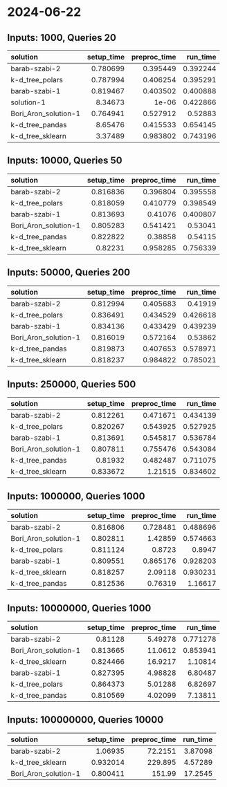 # 2024-06-22

## Inputs: 1000, Queries 20

| solution             |   setup_time |   preproc_time |   run_time |
|:---------------------|-------------:|---------------:|-----------:|
| barab-szabi-2        |     0.780699 |       0.395449 |   0.392244 |
| k-d_tree_polars      |     0.787994 |       0.406254 |   0.395291 |
| barab-szabi-1        |     0.819467 |       0.403502 |   0.400888 |
| solution-1           |     8.34673  |       1e-06    |   0.422866 |
| Bori_Aron_solution-1 |     0.764941 |       0.527912 |   0.52883  |
| k-d_tree_pandas      |     8.65476  |       0.415533 |   0.654145 |
| k-d_tree_sklearn     |     3.37489  |       0.983802 |   0.743196 |

## Inputs: 10000, Queries 50

| solution             |   setup_time |   preproc_time |   run_time |
|:---------------------|-------------:|---------------:|-----------:|
| barab-szabi-2        |     0.816836 |       0.396804 |   0.395558 |
| k-d_tree_polars      |     0.818059 |       0.410779 |   0.398549 |
| barab-szabi-1        |     0.813693 |       0.41076  |   0.400807 |
| Bori_Aron_solution-1 |     0.805283 |       0.541421 |   0.53041  |
| k-d_tree_pandas      |     0.822822 |       0.38858  |   0.54115  |
| k-d_tree_sklearn     |     0.82231  |       0.958285 |   0.756339 |

## Inputs: 50000, Queries 200

| solution             |   setup_time |   preproc_time |   run_time |
|:---------------------|-------------:|---------------:|-----------:|
| barab-szabi-2        |     0.812994 |       0.405683 |   0.41919  |
| k-d_tree_polars      |     0.836491 |       0.434529 |   0.426618 |
| barab-szabi-1        |     0.834136 |       0.433429 |   0.439239 |
| Bori_Aron_solution-1 |     0.816019 |       0.572164 |   0.53862  |
| k-d_tree_pandas      |     0.819873 |       0.407653 |   0.578971 |
| k-d_tree_sklearn     |     0.818237 |       0.984822 |   0.785021 |

## Inputs: 250000, Queries 500

| solution             |   setup_time |   preproc_time |   run_time |
|:---------------------|-------------:|---------------:|-----------:|
| barab-szabi-2        |     0.812261 |       0.471671 |   0.434139 |
| k-d_tree_polars      |     0.820267 |       0.543925 |   0.527925 |
| barab-szabi-1        |     0.813691 |       0.545817 |   0.536784 |
| Bori_Aron_solution-1 |     0.807811 |       0.755476 |   0.543084 |
| k-d_tree_pandas      |     0.81932  |       0.482487 |   0.711075 |
| k-d_tree_sklearn     |     0.833672 |       1.21515  |   0.834602 |

## Inputs: 1000000, Queries 1000

| solution             |   setup_time |   preproc_time |   run_time |
|:---------------------|-------------:|---------------:|-----------:|
| barab-szabi-2        |     0.816806 |       0.728481 |   0.488696 |
| Bori_Aron_solution-1 |     0.802811 |       1.42859  |   0.574663 |
| k-d_tree_polars      |     0.811124 |       0.8723   |   0.8947   |
| barab-szabi-1        |     0.809551 |       0.865176 |   0.928203 |
| k-d_tree_sklearn     |     0.818257 |       2.09118  |   0.930231 |
| k-d_tree_pandas      |     0.812536 |       0.76319  |   1.16617  |

## Inputs: 10000000, Queries 1000

| solution             |   setup_time |   preproc_time |   run_time |
|:---------------------|-------------:|---------------:|-----------:|
| barab-szabi-2        |     0.81128  |        5.49278 |   0.771278 |
| Bori_Aron_solution-1 |     0.813665 |       11.0612  |   0.853941 |
| k-d_tree_sklearn     |     0.824466 |       16.9217  |   1.10814  |
| barab-szabi-1        |     0.827395 |        4.98828 |   6.80487  |
| k-d_tree_polars      |     0.864373 |        5.01288 |   6.82697  |
| k-d_tree_pandas      |     0.810569 |        4.02099 |   7.13811  |

## Inputs: 100000000, Queries 10000

| solution             |   setup_time |   preproc_time |   run_time |
|:---------------------|-------------:|---------------:|-----------:|
| barab-szabi-2        |     1.06935  |        72.2151 |    3.87098 |
| k-d_tree_sklearn     |     0.932014 |       229.895  |    4.57289 |
| Bori_Aron_solution-1 |     0.800411 |       151.99   |   17.2545  |